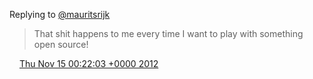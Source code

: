 Replying to [@mauritsrijk](https://twitter.com/mauritsrijk/status/268826750493003777)

> That shit happens to me every time I want to play with something open source\!

<img src="../../media/tweet.ico" width="12" /> [Thu Nov 15 00:22:03 +0000 2012](https://twitter.com/DromerDenker/status/268871449350119424)